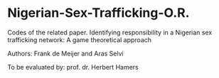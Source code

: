 # Nigerian-Sex-Trafficking-O.R.
Codes of the related paper. Identifying responsibility in a Nigerian sex trafficking network: A game theoretical approach

Authors: Frank de Meijer and Aras Selvi

To be evaluated by: prof. dr. Herbert Hamers
